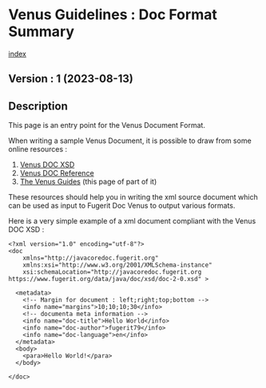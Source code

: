 # Venus Guidelines : Doc Format Summary 

[index](../../../README.md)

## Version : 1 (2023-08-13)

## Description

This page is an entry point for the Venus Document Format.

When writing a sample Venus Document, it is possible to draw from some online resources :
1. [Venus DOC XSD](https://www.fugerit.org/data/java/doc/xsd/doc-2-0.xsd)
2. [Venus DOC Reference](https://venusdocs.fugerit.org/fj-doc-base/src/main/docs/doc_xsd_config_ref.html) 
3. [The Venus Guides](https://venusguides.fugerit.org/) (this page of part of it)

These resources should help you in writing the xml source document which can be used as input to Fugerit Doc Venus to output various formats.

Here is a very simple example of a xml document compliant with the Venus DOC XSD : 

```
<?xml version="1.0" encoding="utf-8"?>
<doc
	xmlns="http://javacoredoc.fugerit.org"
	xmlns:xsi="http://www.w3.org/2001/XMLSchema-instance"
    xsi:schemaLocation="http://javacoredoc.fugerit.org https://www.fugerit.org/data/java/doc/xsd/doc-2-0.xsd" > 

  <metadata>
	<!-- Margin for document : left;right;top;bottom -->
	<info name="margins">10;10;10;30</info>  
	<!-- documenta meta information -->
	<info name="doc-title">Hello World</info>
	<info name="doc-author">fugerit79</info>
	<info name="doc-language">en</info>
  </metadata>
  <body>
	<para>Hello World!</para>
  </body>

</doc>
```
